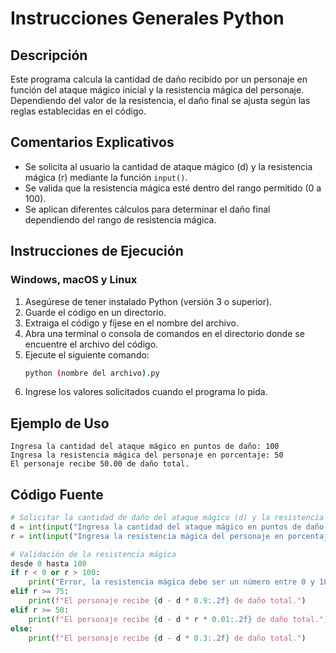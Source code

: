 # Instrucciones Generales Python

## Descripción

Este programa calcula la cantidad de daño recibido por un personaje en función del ataque mágico inicial y la resistencia mágica del personaje. Dependiendo del valor de la resistencia, el daño final se ajusta según las reglas establecidas en el código.

## Comentarios Explicativos

- Se solicita al usuario la cantidad de ataque mágico (d) y la resistencia mágica (r) mediante la función `input()`.
- Se valida que la resistencia mágica esté dentro del rango permitido (0 a 100).
- Se aplican diferentes cálculos para determinar el daño final dependiendo del rango de resistencia mágica.

## Instrucciones de Ejecución

### Windows, macOS y Linux

1. Asegúrese de tener instalado Python (versión 3 o superior).
2. Guarde el código en un directorio.
3. Extraiga el código y fíjese en el nombre del archivo.
4. Abra una terminal o consola de comandos en el directorio donde se encuentre el archivo del código.
5. Ejecute el siguiente comando:
   ```sh
   python (nombre del archivo).py
   ```
6. Ingrese los valores solicitados cuando el programa lo pida.

## Ejemplo de Uso

```
Ingresa la cantidad del ataque mágico en puntos de daño: 100
Ingresa la resistencia mágica del personaje en porcentaje: 50
El personaje recibe 50.00 de daño total.
```

## Código Fuente

```python
# Solicitar la cantidad de daño del ataque mágico (d) y la resistencia mágica (r)
d = int(input("Ingresa la cantidad del ataque mágico en puntos de daño: "))
r = int(input("Ingresa la resistencia mágica del personaje en porcentaje: "))

# Validación de la resistencia mágica
desde 0 hasta 100
if r < 0 or r > 100:
    print("Error, la resistencia mágica debe ser un número entre 0 y 100.")
elif r >= 75:
    print(f"El personaje recibe {d - d * 0.9:.2f} de daño total.")
elif r >= 50:
    print(f"El personaje recibe {d - d * r * 0.01:.2f} de daño total.")
else:
    print(f"El personaje recibe {d - d * 0.3:.2f} de daño total.")
```
